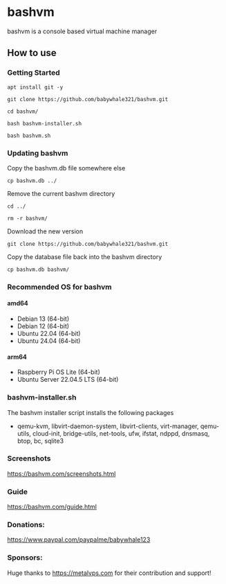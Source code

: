 # bashvm

bashvm is a console based virtual machine manager

## How to use

### Getting Started

`apt install git -y`

`git clone https://github.com/babywhale321/bashvm.git`

`cd bashvm/`

`bash bashvm-installer.sh`

`bash bashvm.sh`

### Updating bashvm

Copy the bashvm.db file somewhere else

`cp bashvm.db ../`

Remove the current bashvm directory

`cd ../`

`rm -r bashvm/`

Download the new version

`git clone https://github.com/babywhale321/bashvm.git`

Copy the database file back into the bashvm directory

`cp bashvm.db bashvm/`

### Recommended OS for bashvm
#### amd64
- Debian 13 (64-bit)
- Debian 12 (64-bit)
- Ubuntu 22.04 (64-bit)
- Ubuntu 24.04 (64-bit)

#### arm64
- Raspberry Pi OS Lite (64-bit)
- Ubuntu Server 22.04.5 LTS (64-bit)


### bashvm-installer.sh
The bashvm installer script installs the following packages

- qemu-kvm, libvirt-daemon-system, libvirt-clients, virt-manager, qemu-utils, cloud-init, bridge-utils, net-tools, ufw, ifstat, ndppd, dnsmasq, btop, bc, sqlite3
    
### Screenshots
https://bashvm.com/screenshots.html

### Guide
https://bashvm.com/guide.html

### Donations:
https://www.paypal.com/paypalme/babywhale123

### Sponsors:
Huge thanks to https://metalvps.com for their contribution and support!
